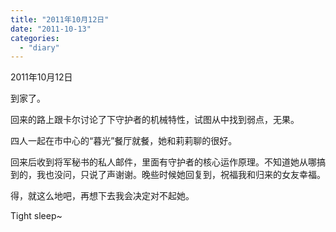 ```yaml
---
title: "2011年10月12日"
date: "2011-10-13"
categories: 
  - "diary"
---
```


2011年10月12日

到家了。

回来的路上跟卡尔讨论了下守护者的机械特性，试图从中找到弱点，无果。

四人一起在市中心的“暮光”餐厅就餐，她和莉莉聊的很好。

回来后收到将军秘书的私人邮件，里面有守护者的核心运作原理。不知道她从哪搞到的，我也没问，只说了声谢谢。晚些时候她回复到，祝福我和归来的女友幸福。

得，就这么地吧，再想下去我会决定对不起她。

Tight sleep~

